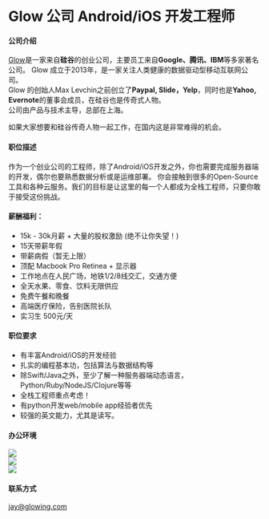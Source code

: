 Glow 公司 Android/iOS 开发工程师
==========
#### 公司介绍
[Glow](https://glowing.com)是一家来自**硅谷**的创业公司，主要员工来自**Google、腾讯、IBM**等多家著名公司。
Glow 成立于2013年，是一家关注人类健康的数据驱动型移动互联网公司。  
Glow 的创始人Max Levchin之前创立了**Paypal, Slide，Yelp**，同时也是**Yahoo, Evernote**的董事会成员，在硅谷也是传奇式人物。  
公司由产品与技术主导，总部在上海。  

如果大家想要和硅谷传奇人物一起工作，在国内这是非常难得的机会。  

#### 职位描述
作为一个创业公司的工程师，除了Android/iOS开发之外，你也需要完成服务器端的开发，偶尔也要熟悉数据分析或是运维部署。
你会接触到很多的Open-Source工具和各种云服务。我们的目标是让这里的每一个人都成为全栈工程师，只要你敢于接受这份挑战。  

#### 薪酬福利：
* 15k - 30k月薪 + 大量的股权激励 (绝不让你失望！)
* 15天带薪年假
* 带薪病假（暂无上限）
* 顶配 Macbook Pro Retinea + 显示器
* 工作地点在人民广场，地铁1/2/8线交汇，交通方便
* 全天水果、零食、饮料无限供应
* 免费午餐和晚餐
* 高端医疗保险，告别医院长队
* 实习生 500元/天

#### 职位要求 
* 有丰富Android/iOS的开发经验
* 扎实的编程基本功，包括算法与数据结构等
* 除Swift/Java之外，至少了解一种服务器端动态语言，Python/Ruby/NodeJS/Clojure等等
* 全栈工程师重点考虑！
* 有python开发web/mobile app经验者优先
* 较强的英文能力，尤其是读写。

#### 办公环境
![](http://www.lagou.com/image1/M00/45/A1/CgYXBlXb7_SAbNrhAA4REc63f0M074.jpg)  
![](http://www.lagou.com/image1/M00/45/A1/CgYXBlXb8DWAUx8qAA3x8V7MGNA997.jpg)  
![](http://www.lagou.com/image1/M00/45/A1/CgYXBlXb8KeASBD7AAMC62PGY6g816.jpg)  

#### 联系方式
[jay@glowing.com](mailto:jay@glowing.com)
